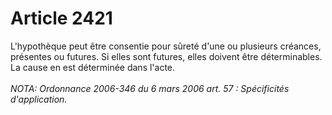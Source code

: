 # Article 2421

L'hypothèque peut être consentie pour sûreté d'une ou plusieurs créances, présentes ou futures. Si elles sont futures, elles doivent être déterminables.   La cause en est déterminée dans l'acte.<br/><br/><i>NOTA:  Ordonnance 2006-346 du 6 mars 2006 art. 57 : Spécificités d'application.</i>